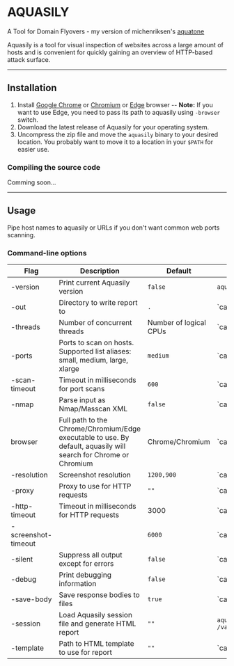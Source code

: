 # AQUASILY
 A Tool for Domain Flyovers - my version of michenriksen's [aquatone](https://github.com/michenriksen/aquatone)

Aquasily is a tool for visual inspection of websites across a large amount of hosts and is convenient for quickly gaining an overview of HTTP-based attack surface.

* * *

## Installation

1. Install [Google Chrome](https://www.google.com/chrome/) or [Chromium](https://www.chromium.org/getting-involved/download-chromium) or [Edge](https://www.microsoft.com/en-us/edge) browser -- **Note:** If you want to use Edge, you need to pass its path to aquasily using `-browser` switch.
2. Download the latest release of Aquasily for your operating system.
3. Uncompress the zip file and move the `aquasily` binary to your desired location. You probably want to move it to a location in your `$PATH` for easier use.

### Compiling the source code

Comming soon...

* * *

## Usage

Pipe host names to aquasily or URLs if you don't want common web ports scanning.

### Command-line options

| Flag | Description | Default | Example |
| ---- | ----------- | ------- | ------- |
| -version | Print current Aquasily version | `false` | `aquasily -version` |
| -out | Directory to write report to | `.` | `cat hosts.txt | aquasily -out /var/tmp/` |
| -threads | Number of concurrent threads | Number of logical CPUs | `cat hosts.txt | aquasily -threads 20` |
| -ports | Ports to scan on hosts. Supported list aliases: small, medium, large, xlarge | `medium` | `cat hosts.txt | aquasily -ports 80,443,3000,3001` |
| -scan-timeout | Timeout in milliseconds for port scans | `600` | `cat hosts.txt | aquasily -scan-timeout 1500`
| -nmap | Parse input as Nmap/Masscan XML | `false` | `cat scan.xml | aquasily -nmap` |
| browser | Full path to the Chrome/Chromium/Edge executable to use. By default, aquasily will search for Chrome or Chromium | Chrome/Chromium | `cat hosts.txt | aquasily -browser "C:\Program Files (x86)\Microsoft\Edge\Application\msedge.exe"` |
| -resolution | Screenshot resolution | `1200,900` | `cat hosts.txt | aquasily -resolution 1400,1400`
| -proxy | Proxy to use for HTTP requests | `""` | `cat hosts.txt | aquasily -proxy http://127.0.0.1:8080`
| -http-timeout | Timeout in milliseconds for HTTP requests | 3000 | `cat hosts.txt | aquasily -http-timeout 2000`
| -screenshot-timeout |  | `6000` | `cat hosts.txt | aquasily -screenshot-timeout 2000`
| -silent | Suppress all output except for errors | `false` | `cat hosts.txt | aquasily -silent`
| -debug | Print debugging information | `false` | `cat hosts.txt | aquasily -debug`
| -save-body | Save response bodies to files | `true` | `cat hosts.txt | aquasily -save-body`
| -session | Load Aquasily session file and generate HTML report | `""` | `aquasily -session /var/tmp/aquasily_session.json`
| -template | Path to HTML template to use for report | `""` | `cat hosts.txt | aquasily -template /var/tmp/report_template.html`
